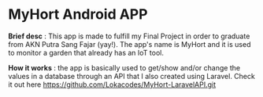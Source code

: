 # MyHort Android APP
**Brief desc** :
This app is made to fulfill my Final Project in order to graduate from AKN Putra Sang Fajar (yay!). The app's name is MyHort and it is used to monitor a garden that already has an IoT tool. 

**How it works** :
the app is basically used to get/show and/or change the values in a database through an API that I also created using Laravel. Check it out here https://github.com/Lokacodes/MyHort-LaravelAPI.git
